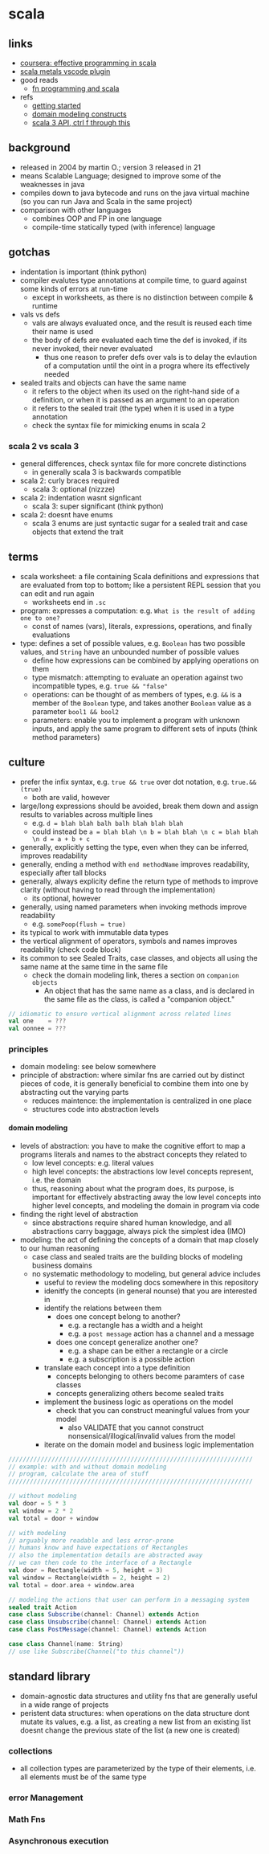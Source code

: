 # scala

## links

- [coursera: effective programming in scala](https://www.coursera.org/learn/effective-scala)
- [scala metals vscode plugin](https://scalameta.org/metals/docs/editors/vscode)
- good reads
  - [fn programming and scala](https://chollinger.com/blog/2022/06/functional-programming-concepts-i-actually-like-a-bit-of-praise-for-scala-for-once/)
- refs
  - [getting started](https://docs.scala-lang.org/getting-started/)
  - [domain modeling constructs](https://docs.scala-lang.org/scala3/book/domain-modeling-tools.html)
  - [scala 3 API, ctrl f through this](https://dotty.epfl.ch/api/index.html)

## background

- released in 2004 by martin O.; version 3 released in 21
- means Scalable Language; designed to improve some of the weaknesses in java
- compiles down to java bytecode and runs on the java virtual machine (so you can run Java and Scala in the same project)
- comparison with other languages
  - combines OOP and FP in one language
  - compile-time statically typed (with inference) language

## gotchas

- indentation is important (think python)
- compiler evalutes type annotations at compile time, to guard against some kinds of errors at run-time
  - except in worksheets, as there is no distinction between compile & runtime
- vals vs defs
  - vals are always evaluated once, and the result is reused each time their name is used
  - the body of defs are evaluated each time the def is invoked, if its never invoked, their never evaluated
    - thus one reason to prefer defs over vals is to delay the evlaution of a computation until the oint in a progra where its effectively needed
- sealed traits and objects can have the same name
  - it refers to the object when its used on the right-hand side of a definition, or when it is passed as an argument to an operation
  - it refers to the sealed trait (the type) when it is used in a type annotation
  - check the syntax file for mimicking enums in scala 2

### scala 2 vs scala 3

- general differences, check syntax file for more concrete distinctions
  - in generally scala 3 is backwards compatible
- scala 2: curly braces required
  - scala 3: optional (nizzze)
- scala 2: indentation wasnt signficant
  - scala 3: super significant (think python)
- scala 2: doesnt have enums
  - scala 3 enums are just syntactic sugar for a sealed trait and case objects that extend the trait

## terms

- scala worksheet: a file containing Scala definitions and expressions that are evaluated from top to bottom; like a persistent REPL session that you can edit and run again
  - worksheets end in `.sc`
- program: expresses a computation: e.g. `What is the result of adding one to one?`
  - const of names (vars), literals, expressions, operations, and finally evaluations
- type: defines a set of possible values, e.g. `Boolean` has two possible values, and `String` have an unbounded number of possible values
  - define how expressions can be combined by applying operations on them
  - type mismatch: attempting to evaluate an operation against two incompatible types, e.g. `true && "false"`
  - operations: can be thought of as members of types, e.g. `&&` is a member of the `Boolean` type, and takes another `Boolean` value as a parameter `bool1 && bool2`
  - parameters: enable you to implement a program with unknown inputs, and apply the same program to different sets of inputs (think method parameters)

## culture

- prefer the infix syntax, e.g. `true && true` over dot notation, e.g. `true.&&(true)`
  - both are valid, however
- large/long expressions should be avoided, break them down and assign results to variables across multiple lines
  - e.g. `d = blah blah balh balh blah blah blah`
  - could instead be `a = blah blah \n b = blah blah \n c = blah blah \n d = a + b + c`
- generally, explicitly setting the type, even when they can be inferred, improves readability
- generally, ending a method with `end methodName` improves readability, especially after tall blocks
- generally, always explicity define the return type of methods to improve clarity (without having to read through the implementation)
  - its optional, however
- generally, using named parameters when invoking methods improve readability
  - e.g. `somePoop(flush = true)`
- its typical to work with immutable data types
- the vertical alignment of operators, symbols and names improves readability (check code block)
- its common to see Sealed Traits, case classes, and objects all using the same name at the same time in the same file
  - check the domain modeling link, theres a section on `companion objects`
    - An object that has the same name as a class, and is declared in the same file as the class, is called a "companion object."

```scala
// idiomatic to ensure vertical alignment across related lines
val one    = ???
val oonnee = ???

```

### principles

- domain modeling: see below somewhere
- principle of abstraction: where similar fns are carried out by distinct pieces of code, it is generally beneficial to combine them into one by abstracting out the varying parts
  - reduces maintence: the implementation is centralized in one place
  - structures code into abstraction levels

#### domain modeling

- levels of abstraction: you have to make the cognitive effort to map a programs literals and names to the abstract concepts they related to
  - low level concepts: e.g. literal values
  - high level concepts: the abstractions low level concepts represent, i.e. the domain
  - thus, reasoning about what the program does, its purpose, is important for effectively abstracting away the low level concepts into higher level concepts, and modeling the domain in program via code
- finding the right level of abstraction
  - since abstractions require shared human knowledge, and all abstractions carry baggage, always pick the simplest idea (IMO)
- modeling: the act of defining the concepts of a domain that map closely to our human reasoning
  - case class and sealed traits are the building blocks of modeling business domains
  - no systematic methodology to modeling, but general advice includes
    - useful to review the modeling docs somewhere in this repository
    - idenitfy the concepts (in general nounse) that you are interested in
    - identify the relations between them
      - does one concept belong to another?
        - e.g. a rectangle has a width and a height
        - e.g. a `post message` action has a channel and a message
      - does one concept generalize another one?
        - e.g. a shape can be either a rectangle or a circle
        - e.g. a subscription is a possible action
    - translate each concept into a type definition
      - concepts belonging to others become paramters of case classes
      - concepts generalizing others become sealed traits
    - implement the business logic as operations on the model
      - check that you can construct meaningful values from your model
        - also VALIDATE that you cannot construct nonsensical/illogical/invalid values from the model
    - iterate on the domain model and business logic implementation

```scala
////////////////////////////////////////////////////////////////////
// example: with and without domain modeling
// program, calculate the area of stuff
////////////////////////////////////////////////////////////////////

// without modeling
val door = 5 * 3
val window = 2 * 2
val total = door + window

// with modeling
// arguably more readable and less error-prone
// humans know and have expectations of Rectangles
// also the implementation details are abstracted away
// we can then code to the interface of a Rectangle
val door = Rectangle(width = 5, height = 3)
val window = Rectangle(width = 2, height = 2)
val total = door.area + window.area

// modeling the actions that user can perform in a messaging system
sealed trait Action
case class Subscribe(channel: Channel) extends Action
case class Unsubscribe(channel: Channel) extends Action
case class PostMessage(channel: Channel) extends Action

case class Channel(name: String)
// use like Subscribe(Channel("to this channel"))
```

## standard library

- domain-agnostic data structures and utility fns that are generally useful in a wide range of projects
- peristent data structures: when operations on the data structure dont mutate its values, e.g. a list, as creating a new list from an existing list doesnt change the previous state of the list (a new one is created)

### collections

- all collection types are parameterized by the type of their elements, i.e. all elements must be of the same type

### error Management

### Math Fns

### Asynchronous execution

